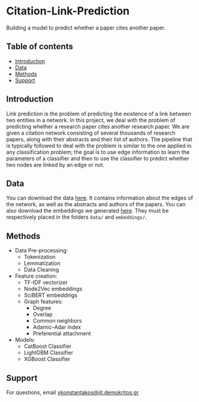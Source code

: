 # Citation-Link-Prediction
Building a model to predict whether a paper cites another paper.

 ## Table of contents

* [Introduction](#Introduction)
* [Data](#Data)
* [Methods](#Methods)
* [Support](#Support)

## Introduction

Link prediction is the problem of predicting the existence of a link between two entities in a network. In this project, we deal with the problem of predicting whether a research paper cites another research paper. We are given a citation network consisting of several thousands of research papers, along with their abstracts and their list of authors. The pipeline that is typically followed to deal with the problem is similar to the one applied in any classification problem; the goal is to use edge information to learn the parameters of a classifier and then to use the classifier to predict whether two nodes are linked by an edge or not.

## Data

You can download the data [here](https://drive.google.com/drive/folders/1YtvcvyWoQASn0OhQOBVEK10NnZq08Ndz?usp=sharing). It contains information about the edges of the network, as well as the abstracts and authors of the papers. You can also download the embeddings we generated [here](https://drive.google.com/drive/folders/1BdKare4opRmOQiSQyjUEtCYylqPt4GqA?usp=sharing). They must be respectively placed in the folders `data/` and `embeddings/`. 

## Methods

- Data Pre-processing:
  - Tokenization
  - Lemmatization
  - Data Cleaning
- Feature creation:
    - TF-IDF vectorizer
    - Node2Vec embeddings
    - SciBERT embeddings
    - Graph features:
        - Degree
        - Overlap
        - Common neighbors
        - Adamic–Adar index
        - Preferential attachment
- Models:
  - CatBoost Classifier
  - LightGBM Classifier
  - XGBoost Classifier

## Support

For questions, email vkonstantakos@iit.demokritos.gr
